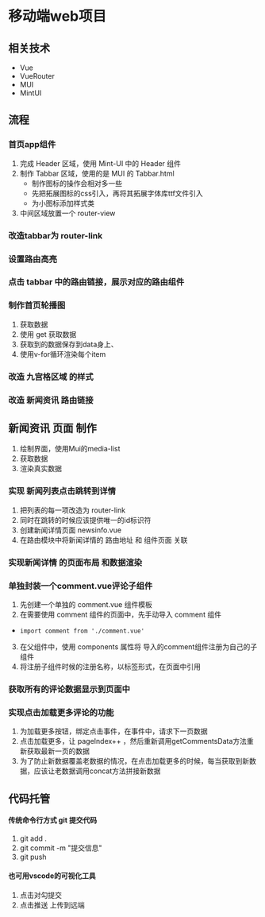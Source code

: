 # 移动端web项目

## 相关技术

* Vue
* VueRouter
* MUI
* MintUI

## 流程

### 首页app组件
1. 完成 Header 区域，使用 Mint-UI 中的 Header 组件
2. 制作 Tabbar 区域，使用的是 MUI 的 Tabbar.html
    * 制作图标的操作会相对多一些
    * 先把拓展图标的css引入，再将其拓展字体库ttf文件引入
    * 为小图标添加样式类
3. 中间区域放置一个 router-view

### 改造tabbar为 router-link

### 设置路由高亮

### 点击 tabbar 中的路由链接，展示对应的路由组件

### 制作首页轮播图
1. 获取数据
2. 使用 get 获取数据
3. 获取到的数据保存到data身上、
4. 使用v-for循环渲染每个item

### 改造 九宫格区域 的样式

### 改造 新闻资讯 路由链接

## 新闻资讯 页面 制作
1. 绘制界面，使用Mui的media-list
2. 获取数据
3. 渲染真实数据

### 实现 新闻列表点击跳转到详情
1. 把列表的每一项改造为 router-link
2. 同时在跳转的时候应该提供唯一的id标识符
3. 创建新闻详情页面 newsinfo.vue
4. 在路由模块中将新闻详情的 路由地址 和 组件页面 关联

### 实现新闻详情 的页面布局 和数据渲染

### 单独封装一个comment.vue评论子组件
1. 先创建一个单独的 comment.vue 组件模板
2. 在需要使用 comment 组件的页面中，先手动导入 comment 组件
  + `import comment from './comment.vue'`
3. 在父组件中，使用 components 属性将 导入的comment组件注册为自己的子组件
4. 将注册子组件时候的注册名称，以标签形式，在页面中引用

### 获取所有的评论数据显示到页面中

### 实现点击加载更多评论的功能
1. 为加载更多按钮，绑定点击事件，在事件中，请求下一页数据
2. 点击加载更多，让 pageIndex++ ，然后重新调用getCommentsData方法重新获取最新一页的数据
3. 为了防止新数据覆盖老数据的情况，在点击加载更多的时候，每当获取到新数据，应该让老数据调用concat方法拼接新数据


## 代码托管

#### 传统命令行方式 git 提交代码
1. git add .
2. git commit -m "提交信息"
3. git push

#### 也可用vscode的可视化工具
1. 点击对勾提交
2. 点击推送 上传到远端
